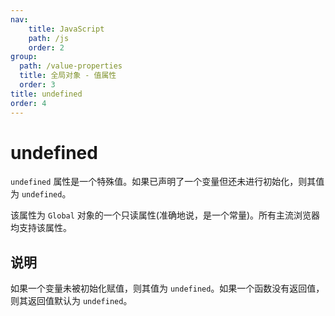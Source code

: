 ```yaml
---
nav:
    title: JavaScript
    path: /js
    order: 2
group:
  path: /value-properties
  title: 全局对象 - 值属性
  order: 3
title: undefined
order: 4
---
```


# undefined

`undefined` 属性是一个特殊值。如果已声明了一个变量但还未进行初始化，则其值为 `undefined`。

该属性为 `Global` 对象的一个只读属性(准确地说，是一个常量)。所有主流浏览器均支持该属性。

## 说明

如果一个变量未被初始化赋值，则其值为 `undefined`。如果一个函数没有返回值，则其返回值默认为 `undefined`。
